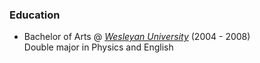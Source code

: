### Education
- Bachelor of Arts @ *[Wesleyan University](https://www.wesleyan.edu/)* (2004 - 2008)<br/>Double major in Physics and English